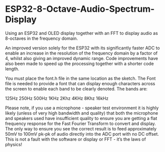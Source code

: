 # ESP32-8-Octave-Audio-Spectrum-Display
Using an ESP32 and OLED display together with an FFT to display audio as 8-octaves in the frequency domain.

An improved version solely for the ESP32 with its significantly faster ADC to enable an increase in the resolution of the frequency domain by a factor of 4, whilst also giving an improved dynamic range. Code improvements have also been made to speed up the processing together with a shorter code length.

You must place the font.h file in the same location as the sketch. The Font file is needed to provide a font that can display enough characters across the screen to enable each band to be clearly denoted. The bands are:

125Hz
250Hz
500Hz
1KHz
2Khz
4KHz
8Khz
16kHz

Please note, if you use a microphone - speaker test environment it is highly likely (unless of very high bandwidth and quality) that both the microphone and speakers used have insufficient quality to ensure you are getting a flat frequency response for the Fast Fourier Transform to convert and display. The only way to ensure you see the correct result is to feed approximately 50mV to 100mV pk-pk of audio directly into the ADC port with no DC offset. This is not a fault with the software or display or FFT - it’s the laws of physics!





